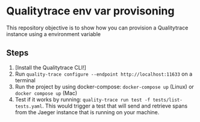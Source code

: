 # Qualitytrace env var provisoning

This repository objective is to show how you can provision a Qualitytrace instance using a environment variable

## Steps

1. [Install the Qualitytrace CLI!]<!--(https://docs.tracetest.io/installing/)-->
2. Run `quality-trace configure --endpoint http://localhost:11633` on a terminal
3. Run the project by using docker-compose: `docker-compose up` (Linux) or `docker compose up` (Mac)
4. Test if it works by running: `quality-trace run test -f tests/list-tests.yaml`. This would trigger a test that will send and retrieve spans from the Jaeger instance that is running on your machine.
